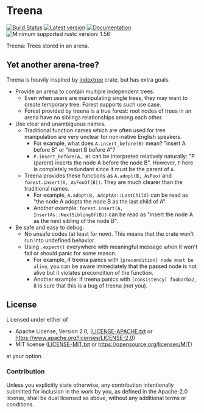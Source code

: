 # Treena

[![Build Status](https://gitlab.com/lo48576/treena/badges/develop/pipeline.svg)](https://gitlab.com/lo48576/treena/pipelines/)
[![Latest version](https://img.shields.io/crates/v/treena.svg)](https://crates.io/crates/treena)
[![Documentation](https://docs.rs/treena/badge.svg)](https://docs.rs/treena)
![Minimum supported rustc version: 1.56](https://img.shields.io/badge/rustc-1.56+-lightgray.svg)

Treena: Trees stored in an arena.

## Yet another arena-tree?

Treena is heavily inspired by [indextree] crate, but has extra goals.

[indextree]: https://crates.io/crates/indextree

* Provide an arena to contain multiple independent trees.
    * Even when users are manipulating single trees, they may want to create
      temporary tree. Forest supports such use case.
    * Forest provided by treena is a true forest: root nodes of trees in an
      arena have no siblings relationships among each other.
* Use clear and unambiguous names.
    * Traditional function names which are often used for tree manipulation
      are very unclear for non-native English speakers.
        * For example, what does `A.insert_before(B)` mean?
          "insert A before B" or "insert B before A"?
        * `P.insert_before(A, B)` can be interpreted relatively naturally:
          "P (parent) inserts the node A before the node B".
          However, `P` here is completely redundant since it must be the
          parent of `A`.
    * Treena provides these functions as `A.adopt(B, AsFoo)` and
      `forest.insert(A, AsFooOf(B))`. They are much clearer than the traditional
      names.
        * For example, `A.adopt(B, AdoptAs::LastChild)` can be read as
          "the node A adopts the node B as the last child of A".
        * Another example: `forest.insert(A, InsertAs::NextSiblingOf(B))` can
          be read as "insert the node A as the next sibling of the node B".
* Be safe and easy to debug.
    * No unsafe codes (at least for now). This means that the crate won't run
      into undefined behavior.
    * Using `.expect()` everywhere with meaningful message when it won't fail
      or should panic for some reason.
        * For example, if treena panics with `[precondition] node must be alive`,
          you can be aware immediately that the passed node is not alive but it
          violates precondition of the function.
        * Another example: if treena panics with `[consistency] foobarbaz`,
          it is sure that this is a bug of treena (not you).

## License

Licensed under either of

* Apache License, Version 2.0, ([LICENSE-APACHE.txt](LICENSE-APACHE.txt) or
  <https://www.apache.org/licenses/LICENSE-2.0>)
* MIT license ([LICENSE-MIT.txt](LICENSE-MIT.txt) or
  <https://opensource.org/licenses/MIT>)

at your option.

### Contribution

Unless you explicitly state otherwise, any contribution intentionally submitted
for inclusion in the work by you, as defined in the Apache-2.0 license, shall be
dual licensed as above, without any additional terms or conditions.
